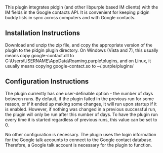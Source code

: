 This plugin integrates pidgin (and other libpurple based IM clients) with the IM fields in the Google contacts API. It is convenient for keeping pidgin buddy lists in sync across computers and with Google contacts.

## Installation Instructions ##
Download and unzip the zip file, and copy the appropriate version of the plugin to the pidgin plugin directory. On Windows (Vista and 7), this usually means copy google-contact.dll to C:\Users\USERNAME\AppData\Roaming\.purple\plugins\, and on Linux, it usually means copying google-contact.so to ~/.purple/plugins/

## Configuration Instructions ##
The plugin currently has one user-definable option - the number of days between runs. By default, if the plugin failed in the previous run for some reason, or if it ended up making some changes, it will run upon startup if it is enabled. However, if nothing was changed in a previous successful run, the plugin will only be run after this number of days. To have the plugin run every time it is started regardless of previous runs, this value can be set to 0.

No other configuration is necessary. The plugin uses the login information for the Google talk accounts to connect to the Google contact database. Therefore, a Google talk account is necessary for the plugin to function.